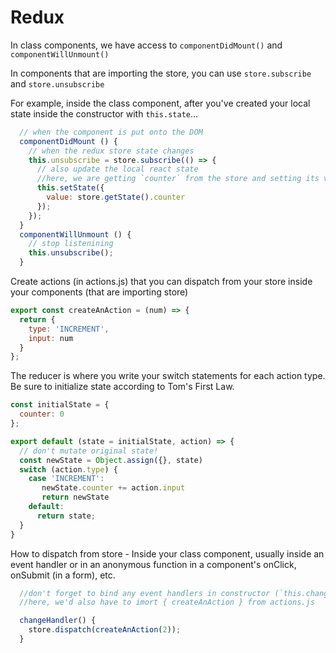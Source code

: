 # Redux

In class components, we have access to `componentDidMount()` and `componentWillUnmount()`

In components that are importing the store, you can use `store.subscribe` and `store.unsubscribe`

For example, inside the class component, after you've created your local state inside the constructor with `this.state`...

```js
  // when the component is put onto the DOM
  componentDidMount () {
    // when the redux store state changes
    this.unsubscribe = store.subscribe(() => {
      // also update the local react state
      //here, we are getting `counter` from the store and setting its value to our component's 'value' in its own `this.state`
      this.setState({
        value: store.getState().counter
      });
    });
  }
  componentWillUnmount () {
    // stop listenining
    this.unsubscribe();
  }

```

Create actions (in actions.js) that you can dispatch from your store inside your components (that are importing store)

```js
export const createAnAction = (num) => {
  return {
    type: 'INCREMENT',
    input: num
  }
};
```

The reducer is where you write your switch statements for each action type. Be sure to initialize state according to Tom's First Law.

```js
const initialState = {
  counter: 0
};

export default (state = initialState, action) => {
  // don't mutate original state!
  const newState = Object.assign({}, state)
  switch (action.type) {
    case 'INCREMENT':
       newState.counter += action.input
       return newState
    default:
      return state;
  }
}
```

How to dispatch from store -  Inside your class component, usually inside an event handler or in an anonymous function in a component's onClick, onSubmit (in a form), etc.

```js
  //don't forget to bind any event handlers in constructor (`this.changeHandler = this.changeHandler.bind(this)`)
  //here, we'd also have to imort { createAnAction } from actions.js

  changeHandler() {
    store.dispatch(createAnAction(2));
  }

```
